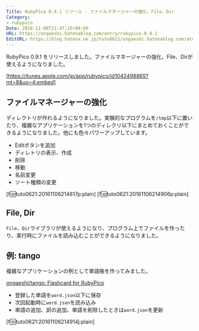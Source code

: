 ```yaml
---
Title: RubyPico 0.9.1 リリース - ファイルマネージャーの強化、File、Dir
Category:
- rubypico
Date: 2016-11-06T21:47:15+09:00
URL: https://ongaeshi.hatenablog.com/entry/rubypico-0.9.1
EditURL: https://blog.hatena.ne.jp/tuto0621/ongaeshi.hatenablog.com/atom/entry/10328749687193242208
---
```


RubyPico 0.9.1 をリリースしました。ファイルマネージャーの強化、File、Dirが使えるようになりました。

[https://itunes.apple.com/jp/app/rubypico/id1042498865?mt=8&uo=4:embed]

## ファイルマネージャーの強化
ディレクトリが作れるようになりました。実験的なプログラムを`/tmp`以下に置いたり、複雑なアプリケーションを1つのディレクリ以下にまとめておくことができるようになりました。他にも色々パワーアップしています。

- Editボタンを追加
- ディレトリの表示、作成
- 削除
- 移動
- 名前変更
- ソート種類の変更

[f:id:tuto0621:20161106214817p:plain]
[f:id:tuto0621:20161106214906p:plain]

## File, Dir
`File`、`Dir`ライブラリが使えるようになり、プログラム上でファイルを作ったり、実行時にファイルを読み込むことができるようになりました。

## 例: tango
複雑なアプリケーションの例として単語帳を作ってみました。

[ongaeshi/tango: Flashcard for RubyPico](https://github.com/ongaeshi/tango)

- 登録した単語を`word.json`以下に保存
- 次回起動時に`word.json`を読み込み
- 単語の追加、訳の追加、単語を削除したときは`word.json`を更新

[f:id:tuto0621:20161106214914j:plain]

